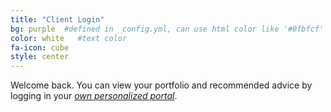 ```yaml
---
title: "Client Login"
bg: purple  #defined in _config.yml, can use html color like '#0fbfcf'
color: white   #text color
fa-icon: cube
style: center
---
```

Welcome back. You can view your portfolio and recommended advice by logging in your <a href="http://54.83.53.101/moneymanager/">*own personalized portal*</a>.


<span class="fa-stack subtlecircle" style="font-size:100px; background:rgba(255,166,0,0.1)">
<a href="http://ladcowealth.my-planner.in/adv/ladcowealth.html">
  <i class="fa fa-circle fa-stack-2x text-white"></i>
  <i class="fa fa-sign-in fa-stack-1x text-orange"></i>
  </a>
</span>

